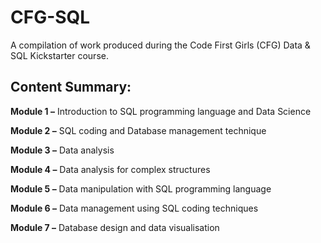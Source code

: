 # CFG-SQL
A compilation of work produced during the Code First Girls (CFG) Data &amp; SQL Kickstarter course.

## Content Summary:
**Module 1 –** Introduction to SQL programming language and Data Science

**Module 2 –**  SQL coding and Database management technique

**Module 3 –**  Data analysis

**Module 4 –**  Data analysis for complex structures

**Module 5 –**  Data manipulation with SQL programming language

**Module 6 –**  Data management using SQL coding techniques

**Module 7 –**  Database design and data visualisation
